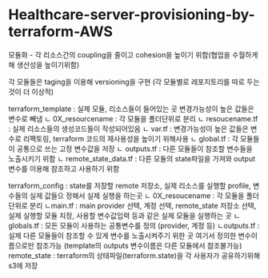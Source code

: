 # Healthcare-server-provisioning-by-terraform-AWS
모듈화 - 각 리소스간의 coupling을 줄이고 cohesion을 높이기 위함(협업을 수월하게해 생산성을 높이기위함)

각 모듈들은 taging을 이용해 versioning을 구현
(각 모듈별로 레포지토리를 따로 두는 것이 더 이상적)

terraform_template : 실제 모듈, 리소스들이 들어있는 곳 변경가능성이 높은 값들은 변수로 빼냄
ㄴ 0X_resourcename : 각 모듈을 폴더단위로 분리
  ㄴ resoucename.tf : 실제 리소스들의 생성코드들이 작성되어있음
  ㄴ var.tf : 변경가능성이 높은 값들은 변수로 리팩토링, terraform 코드의 재사용성을 높이기 위해사용
  ㄴ global.tf : 각 모듈들이 공통으로 쓰는 고정 변수값을 저장
  ㄴ outputs.tf : 다른 모듈들이 참조할 변수들을 노출시키기 위함
  ㄴ remote_state_data.tf : 다른 모듈의 state파일을 가져와 output 변수를 이용해 참조하고 사용하기 위함
  
terraform_config : state를 저장할 remote 저장소, 실제 리소스를 실행할 profile, 변수들의 실제 값들으 정해서 실제 실행을 하는곳
ㄴ 0X_resoucename : 각 모듈을 폴더단위로 분리
  ㄴmain.tf : main provider 선택, 계정 선택, remote_state 저장소 선택, 실제 실행할 모듈 지정, 사용할 변수값입력
              등과 같은 실제 모듈을 실행하는 곳
  ㄴglobals.tf : 모든 모듈이 사용하는 공통변수를 정의 (provider, 계정 등)
  ㄴoutputs.tf : 실제 다른 모듈들이 참조할 수 있게 변수를 노출시켜주기 위한 곳 여기서 정의한 변수이름으로만 참조가능
                 (template의 outputs 변수이름은 다른 모듈에서 참조불가능)
remote_state : terraform의 상태파일(terraform.state)을 각 사용자가 공유하기위해 s3에 저장
